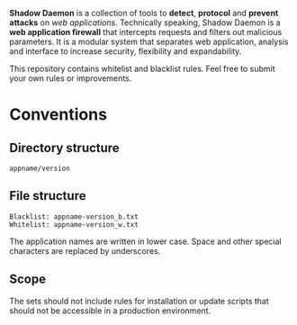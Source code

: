 **Shadow Daemon** is a collection of tools to **detect**, **protocol** and **prevent** **attacks** on *web applications*. Technically speaking, Shadow Daemon is a **web application firewall** that intercepts requests and filters out malicious parameters. It is a modular system that separates web application, analysis and interface to increase security, flexibility and expandability.

This repository contains whitelist and blacklist rules. Feel free to submit your own rules or improvements.

# Conventions

## Directory structure

    appname/version

## File structure

    Blacklist: appname-version_b.txt
    Whitelist: appname-version_w.txt

The application names are written in lower case. Space and other special characters are replaced by underscores.

## Scope

The sets should not include rules for installation or update scripts that should not be accessible in a production environment.
